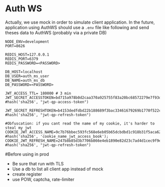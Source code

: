 # Auth WS
Actually, we use mock in order to simulate client application. 
In the future, application using AuthWS should use a `.env` file like following and send theses data to AuthWS (probably via a private DB)

```
NODE_ENV=development
PORT=8626

REDIS_HOST=127.0.0.1
REDIS_PORT=6379
REDIS_PASSWORD=<PASSWORD>

DB_HOST=localhost
DB_USER=auth_ms_user
DB_NAME=auth_ms_db
DB_PASSWORD=<PASSWORD>

JWT_ACCESS_TTL= 180000 # 3 min
JWT_SECRET_ACCESSTOKEN=bd715a978b0d2caa370a925755f83a20bc68572279e7f93d9bec79c8904ef12f #hash('sha256', "jwt-qp-access-token")

JWT_SECRET_REFRESHTOKEN=b4153dedfdbd22b188689f3bac33461679269b1770f522c269563fd6d5c17da2 #hash('sha256', "jwt-qp-refresh-token")

#Obfuscation: if you cant read the name of my cookie, it's harder to steal my jwt
COOKIE_JWT_ACCESS_NAME=9c7b76bbec593fc568e6eb05b65dcbdbd1c918b31f5aca6201c1520361b222c0 #hash('sha256', 'cookie_name_jwt_access_book');
COOKIE_JWT_REFRESH_NAME=247b8b85d3b7706b866e4eb1890e82d23c7ad4d1cec9f9e2ce02e250271f8847 #hash('sha256', "jwt-qp-refresh-token")
```

#Before using in prod
- Be sure that run with TLS
- Use a db to list all client app instead of mock
- create register
- use POW, captcha, rate-limiter
